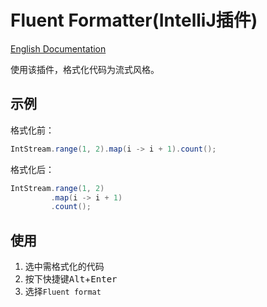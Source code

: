 # Fluent Formatter(IntelliJ插件)

<a href="README.md">English Documentation</a>  

使用该插件，格式化代码为流式风格。

## 示例
格式化前：

```java
IntStream.range(1, 2).map(i -> i + 1).count(); 
```

格式化后：

```java
IntStream.range(1, 2)
         .map(i -> i + 1)
         .count();
```

## 使用

1. 选中需格式化的代码
2. 按下快捷键<kbd>Alt</kbd>+<kbd>Enter</kbd>
3. 选择`Fluent format`

